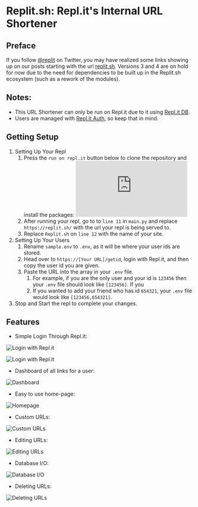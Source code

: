 # Replit.sh: Repl.it's Internal URL Shortener
## Preface
If you follow [@replit](https://twitter.com/replit) on Twitter, you may have realized some links showing up on our posts starting with the url [replit.sh](https://replit.sh). Versions 3 and 4 are on hold for now due to the need for dependencies to be built up in the Replit.sh ecosystem (such as a rework of the modules). 

## Notes:
- This URL Shortener can only be run on Repl.it due to it using [Repl.it DB](https://docs.repl.it/misc/database).
- Users are managed with [Repl.it Auth](https://repl.it/talk/learn/Authenticating-users-with-Replit-Auth/23460), so keep that in mind.

## Getting Setup
1. Setting Up Your Repl
	1. Press the `run on repl.it` button below to clone the repository and install the packages:
[![Run on Repl.it](https://repl.it/badge/github/pieromqwerty/Replit.sh)](https://github.com/darkdarcool/Replit.sh)
	2. After running your repl, go to to `line 11` in `main.py` and replace `https://replit.sh/` with the url your repl is being served to.
	3. Replace `Replit.sh` on `line 12` with the name of your site.
2. Setting Up Your Users
	1. Rename `sample.env` to `.env`, as it will be where your user ids are stored. 
	2. Head over to `https://[Your URL]/getid`, login with Repl.it, and then copy the user id you are given. 
	3. Paste the URL into the array in your `.env` file. 
		1. For example, if you are the only user and your id is `123456` then your `.env` file should look like `[123456]`. If you 
		2. If you wanted to add your friend who has id `654321`, your `.env` file would look like `[123456,654321]`.
3. Stop and Start the repl to complete your changes.

## Features
- Simple Login Through Repl.it:

![Login with Repl.it](http://static.piemadd.com/blogposts/replit.sh/login1.jpg)

![Login with Repl.it](http://static.piemadd.com/blogposts/replit.sh/login2.jpg)

- Dashboard of all links for a user:

![Dashboard](http://static.piemadd.com/blogposts/replit.sh/dash.jpg)

- Easy to use home-page:

![Homepage](http://static.piemadd.com/blogposts/replit.sh/home.jpg)

- Custom URLs:

![Custom URLs](http://static.piemadd.com/blogposts/replit.sh/custom.jpg)

- Editing URLs:

![Editing URLs](http://static.piemadd.com/blogposts/replit.sh/edit.jpg)

- Database I/O:

![Database I/O](http://static.piemadd.com/blogposts/replit.sh/dbio.jpg)

- Deleting URLs:

![Deleting URLs](http://static.piemadd.com/blogposts/replit.sh/delete.jpg)

